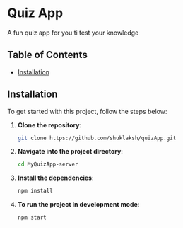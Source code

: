 # Quiz App

A fun quiz app for you ti test your knowledge

## Table of Contents

- [Installation](#installation)

## Installation

To get started with this project, follow the steps below:

1. **Clone the repository**:
   ```bash
   git clone https://github.com/shuklaksh/quizApp.git

2. **Navigate into the project directory**:
   ```bash
   cd MyQuizApp-server

3. **Install the dependencies**:
   ```bash
   npm install

3. **To run the project in development mode**:
   ```bash
   npm start


